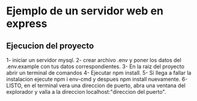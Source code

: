 # Ejemplo de un servidor web en express

## Ejecucion del proyecto

1- iniciar un servidor mysql.
2- crear archivo .env y poner los datos del .env.example con tus datos correspondientes.
3- En la raiz del proyecto abrir un terminal de comandos
4- Ejecutar npm install.
5- Si llega a fallar la instalacion ejecute npm  i env-cmd y despues npm install nuevamente.
6- LISTO, en el terminal vera una direccion de puerto, abra una ventana del explorador y valla a la direccion localhost:"direccion del puerto".

